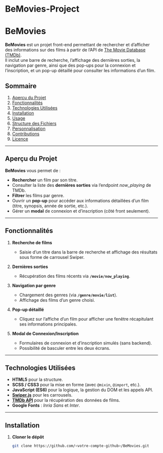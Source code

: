 # BeMovies-Project

# BeMovies

**BeMovies** est un projet front-end permettant de rechercher et d’afficher des informations sur des films à partir de l’API de [The Movie Database (TMDb)](https://www.themoviedb.org/).  
Il inclut une barre de recherche, l’affichage des dernières sorties, la navigation par genre, ainsi que des pop-ups pour la connexion et l’inscription, et un pop-up détaillé pour consulter les informations d’un film.

## Sommaire

1. [Aperçu du Projet](#aperçu-du-projet)  
2. [Fonctionnalités](#fonctionnalités)  
3. [Technologies Utilisées](#technologies-utilisées)  
4. [Installation](#installation)  
5. [Usage](#usage)  
6. [Structure des Fichiers](#structure-des-fichiers)  
7. [Personnalisation](#personnalisation)  
8. [Contributions](#contributions)  
9. [Licence](#licence)

---

## Aperçu du Projet

**BeMovies** vous permet de :

- **Rechercher** un film par son titre.  
- Consulter la liste des **dernières sorties** via l’endpoint *now_playing* de TMDb.  
- **Filtrer** les films par genre.  
- Ouvrir un **pop-up** pour accéder aux informations détaillées d’un film (titre, synopsis, année de sortie, etc.).  
- Gérer un **modal** de connexion et d’inscription (côté front seulement).

---

## Fonctionnalités

1. **Recherche de films**  
   - Saisie d’un titre dans la barre de recherche et affichage des résultats sous forme de carrousel Swiper.

2. **Dernières sorties**  
   - Récupération des films récents via **`/movie/now_playing`**.

3. **Navigation par genre**  
   - Chargement des genres (via **`/genre/movie/list`**).  
   - Affichage des films d’un genre choisi.

4. **Pop-up détaillé**  
   - Cliquez sur l’affiche d’un film pour afficher une fenêtre récapitulant ses informations principales.

5. **Modal de Connexion/Inscription**  
   - Formulaires de connexion et d’inscription simulés (sans backend).  
   - Possibilité de basculer entre les deux écrans.

---

## Technologies Utilisées

- **HTML5** pour la structure.
- **SCSS / CSS3** pour la mise en forme (avec `@mixin`, `@import`, etc.).
- **JavaScript (ES6)** pour la logique, la gestion du DOM et les appels API.
- **[Swiper.js](https://swiperjs.com/)** pour les carrousels.
- **[TMDb API](https://www.themoviedb.org/documentation/api)** pour la récupération des données de films.
- **Google Fonts** : *Inria Sans* et *Inter*.

---

## Installation

1. **Cloner le dépôt**  
   ```bash
   git clone https://github.com/<votre-compte-github>/BeMovies.git
